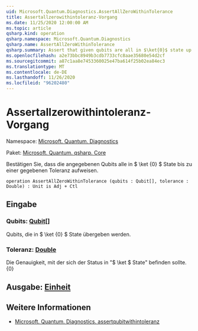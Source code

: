 ```yaml
---
uid: Microsoft.Quantum.Diagnostics.AssertAllZeroWithinTolerance
title: Assertallzerowithintoleranz-Vorgang
ms.date: 11/25/2020 12:00:00 AM
ms.topic: article
qsharp.kind: operation
qsharp.namespace: Microsoft.Quantum.Diagnostics
qsharp.name: AssertAllZeroWithinTolerance
qsharp.summary: Assert that given qubits are all in $\ket{0}$ state up to a given tolerance.
ms.openlocfilehash: a2e73bbc8949b3cdb7733cfc8aae35680e54d2cf
ms.sourcegitcommit: a87c1aa8e7453360025e47ba614f25b02ea84ec3
ms.translationtype: MT
ms.contentlocale: de-DE
ms.lasthandoff: 11/26/2020
ms.locfileid: "96202480"
---
```

# <a name="assertallzerowithintolerance-operation"></a>Assertallzerowithintoleranz-Vorgang

Namespace: [Microsoft. Quantum. Diagnostics](xref:Microsoft.Quantum.Diagnostics)

Paket: [Microsoft. Quantum. qsharp. Core](https://nuget.org/packages/Microsoft.Quantum.QSharp.Core)


Bestätigen Sie, dass die angegebenen Qubits alle in $ \ket {0} $ State bis zu einer gegebenen Toleranz aufweisen.

```qsharp
operation AssertAllZeroWithinTolerance (qubits : Qubit[], tolerance : Double) : Unit is Adj + Ctl
```


## <a name="input"></a>Eingabe

### <a name="qubits--qubit"></a>Qubits: [Qubit](xref:microsoft.quantum.lang-ref.qubit)[]

Qubits, die in $ \ket {0} $ State übergeben werden.


### <a name="tolerance--double"></a>Toleranz: [Double](xref:microsoft.quantum.lang-ref.double)

Die Genauigkeit, mit der sich der Status in "$ \ket $ State" befinden sollte. {0}



## <a name="output--unit"></a>Ausgabe: [Einheit](xref:microsoft.quantum.lang-ref.unit)



## <a name="see-also"></a>Weitere Informationen

- [Microsoft. Quantum. Diagnostics. assertqubitwithintoleranz](xref:Microsoft.Quantum.Diagnostics.AssertQubitWithinTolerance)